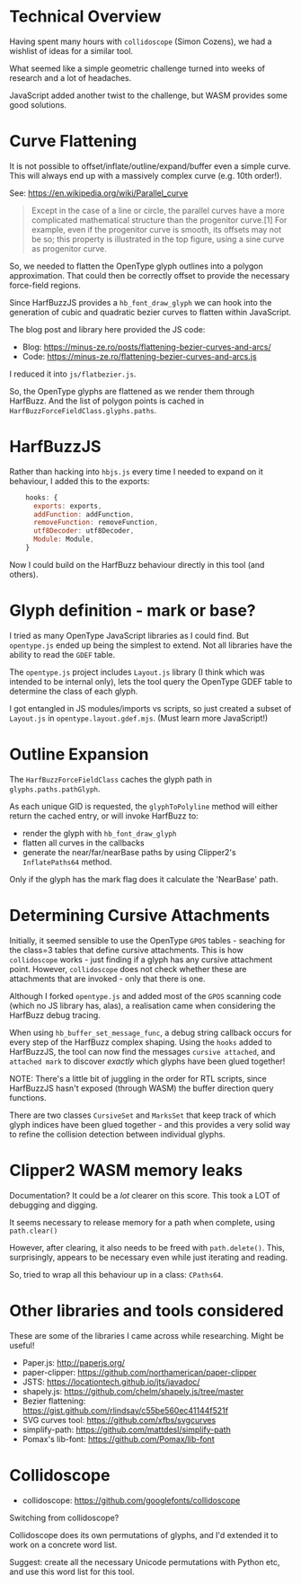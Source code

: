 # Technical Overview
Having spent many hours with `collidoscope` (Simon Cozens), we had a wishlist of ideas for a similar tool.

What seemed like a simple geometric challenge turned into weeks of research and a lot of headaches.

JavaScript added another twist to the challenge, but WASM provides some good solutions.

# Curve Flattening
It is not possible to offset/inflate/outline/expand/buffer even a simple curve. This will always end up with a massively complex curve (e.g. 10th order!).

See: https://en.wikipedia.org/wiki/Parallel_curve
> Except in the case of a line or circle, the parallel curves have a more complicated mathematical structure than the progenitor curve.[1] For example, even if the progenitor curve is smooth, its offsets may not be so; this property is illustrated in the top figure, using a sine curve as progenitor curve.

So, we needed to flatten the OpenType glyph outlines into a polygon approximation. That could then be correctly offset to provide the necessary force-field regions.

Since HarfBuzzJS provides a `hb_font_draw_glyph` we can hook into the generation of cubic and quadratic bezier curves to flatten within JavaScript.

The blog post and library here provided the JS code:
- Blog: https://minus-ze.ro/posts/flattening-bezier-curves-and-arcs/
- Code: https://minus-ze.ro/flattening-bezier-curves-and-arcs.js

I reduced it into `js/flatbezier.js`.

So, the OpenType glyphs are flattened as we render them through HarfBuzz. And the list of polygon points is cached in `HarfBuzzForceFieldClass.glyphs.paths`.

# HarfBuzzJS
Rather than hacking into `hbjs.js` every time I needed to expand on it behaviour, I added this to the exports:
```js
    hooks: {
      exports: exports,
      addFunction: addFunction,
      removeFunction: removeFunction,
      utf8Decoder: utf8Decoder,
      Module: Module,
    }
```
Now I could build on the HarfBuzz behaviour directly in this tool (and others).

# Glyph definition - mark or base?
I tried as many OpenType JavaScript libraries as I could find. But `opentype.js` ended up being the simplest to extend. Not all libraries have the ability to read the `GDEF` table.

The `opentype.js` project includes `Layout.js` library (I think which was intended to be internal only), lets the tool query the OpenType GDEF table to determine the class of each glyph.

I got entangled in JS modules/imports vs scripts, so just created a subset of `Layout.js` in `opentype.layout.gdef.mjs`. (Must learn more JavaScript!)


# Outline Expansion
The `HarfBuzzForceFieldClass` caches the glyph path in `glyphs.paths.pathGlyph`.

As each unique GID is requested, the `glyphToPolyline` method will either return the cached entry, or will invoke HarfBuzz to:
- render the glyph with `hb_font_draw_glyph`
- flatten all curves in the callbacks
- generate the near/far/nearBase paths by using Clipper2's `InflatePaths64` method.

Only if the glyph has the mark flag does it calculate the 'NearBase' path.

# Determining Cursive Attachments
Initially, it seemed sensible to use the OpenType `GPOS` tables - seaching for the class=3 tables that define cursive attachments. This is how `collidoscope` works - just finding if a glyph has any cursive attachment point. However, `collidoscope` does not check whether these are attachments that are invoked - only that there is one.

Although I forked `opentype.js` and added most of the `GPOS` scanning code (which no JS library has, alas), a realisation came when considering the HarfBuzz debug tracing.

When using `hb_buffer_set_message_func`, a debug string callback occurs for every step of the HarfBuzz complex shaping. Using the `hooks` added to HarfBuzzJS, the tool can now find the messages `cursive attached`, and `attached mark` to discover _exactly_ which glyphs have been glued together!

NOTE: There's a little bit of juggling in the order for RTL scripts, since HarfBuzzJS hasn't exposed (through WASM) the buffer direction query functions.

There are two classes `CursiveSet` and `MarksSet` that keep track of which glyph indices have been glued together - and this provides a very solid way to refine the collision detection between individual glyphs.

# Clipper2 WASM memory leaks
Documentation? It could be a _lot_ clearer on this score. This took a LOT of debugging and digging.

It seems necessary to release memory for a path when complete, using `path.clear()`

However, after clearing, it also needs to be freed with `path.delete()`.
This, surprisingly, appears to be necessary even while just iterating and reading.

So, tried to wrap all this behaviour up in a class: `CPaths64`.


# Other libraries and tools considered
These are some of the libraries I came across while researching.
Might be useful!

- Paper.js: http://paperjs.org/
- paper-clipper: https://github.com/northamerican/paper-clipper
- JSTS: https://locationtech.github.io/jts/javadoc/
- shapely.js: https://github.com/chelm/shapely.js/tree/master
- Bezier flattening: https://gist.github.com/rlindsay/c55be560ec41144f521f
- SVG curves tool: https://github.com/xfbs/svgcurves
- simplify-path: https://github.com/mattdesl/simplify-path
- Pomax's lib-font: https://github.com/Pomax/lib-font

# Collidoscope
- collidoscope: https://github.com/googlefonts/collidoscope

Switching from collidoscope?

Collidoscope does its own permutations of glyphs, and I'd extended it to work on a concrete word list.

Suggest: create all the necessary Unicode permutations with Python etc, and use this word list for this tool.

